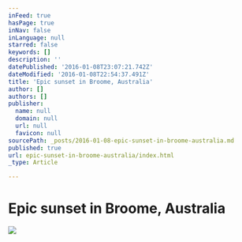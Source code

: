 ```yaml
---
inFeed: true
hasPage: true
inNav: false
inLanguage: null
starred: false
keywords: []
description: ''
datePublished: '2016-01-08T23:07:21.742Z'
dateModified: '2016-01-08T22:54:37.491Z'
title: 'Epic sunset in Broome, Australia'
author: []
authors: []
publisher:
  name: null
  domain: null
  url: null
  favicon: null
sourcePath: _posts/2016-01-08-epic-sunset-in-broome-australia.md
published: true
url: epic-sunset-in-broome-australia/index.html
_type: Article

---
```

# Epic sunset in Broome, Australia
![](https://the-grid-user-content.s3-us-west-2.amazonaws.com/56f834cf-ecf7-460d-a8fb-896e00cb9f8d.JPG)